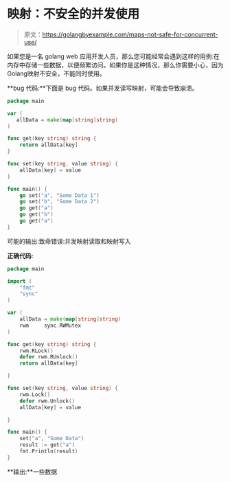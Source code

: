 # 映射：不安全的并发使用

> 原文：<https://golangbyexample.com/maps-not-safe-for-concurrent-use/>

如果您是一名 golang web 应用开发人员，那么您可能经常会遇到这样的用例:在内存中存储一些数据，以便频繁访问。如果你是这种情况，那么你需要小心，因为Golang映射不安全，不能同时使用。

**bug 代码:**下面是 bug 代码。如果并发读写映射，可能会导致崩溃。

```go
package main

var (
   allData = make(map[string]string)
)

func get(key string) string {
	return allData[key]
}

func set(key string, value string) {
	allData[key] = value
}

func main() {
	go set("a", "Some Data 1")
	go set("b", "Some Data 2")
	go get("a")
	go get("b")
	go get("a")
} 
```

可能的输出:致命错误:并发映射读取和映射写入

**正确代码:**

```go
package main

import (
	"fmt"
	"sync"
)

var (
	allData = make(map[string]string)
	rwm     sync.RWMutex
)

func get(key string) string {
	rwm.RLock()
	defer rwm.RUnlock()
	return allData[key]

}

func set(key string, value string) {
	rwm.Lock()
	defer rwm.Unlock()
	allData[key] = value

}

func main() {
	set("a", "Some Data")
	result := get("a")
	fmt.Println(result)
} 
```

**输出:**一些数据